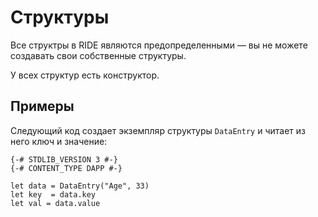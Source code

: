# Структуры

Все структры в RIDE являются предопределенными — вы не можете создавать свои собственные структуры.

У всех структур есть конструктор.

## Примеры

Следующий код создает экземпляр структуры `DataEntry` и читает из него ключ и значение:

```ride
{-# STDLIB_VERSION 3 #-}
{-# CONTENT_TYPE DAPP #-}
 
let data = DataEntry("Age", 33)
let key  = data.key
let val = data.value
```